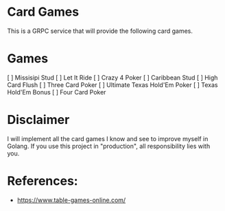 # Card Games
This is a GRPC service that will provide the following card games.

# Games
[ ] Missisipi Stud
   [ ] Let It Ride
   [ ] Crazy 4 Poker
   [ ] Caribbean Stud
   [ ] High Card Flush
   [ ] Three Card Poker
   [ ] Ultimate Texas Hold'Em Poker
   [ ] Texas Hold'Em Bonus
   [ ] Four Card Poker

# Disclaimer
I will implement all the card games I know and see to improve myself in Golang. If you use this project in "production", all responsibility lies with you.

# References:
- https://www.table-games-online.com/